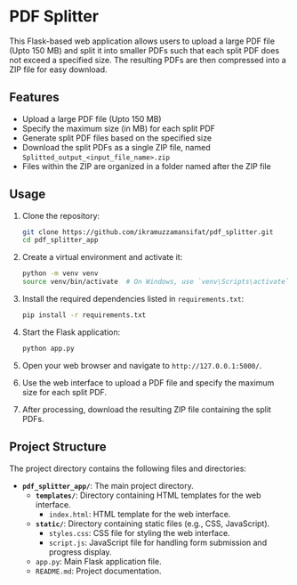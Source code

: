 # PDF Splitter

This Flask-based web application allows users to upload a large PDF file (Upto 150 MB) and split it into smaller PDFs such that each split PDF does not exceed a specified size. The resulting PDFs are then compressed into a ZIP file for easy download.

## Features

- Upload a large PDF file (Upto 150 MB)
- Specify the maximum size (in MB) for each split PDF
- Generate split PDF files based on the specified size
- Download the split PDFs as a single ZIP file, named `Splitted_output_<input_file_name>.zip`
- Files within the ZIP are organized in a folder named after the ZIP file

## Usage

1. Clone the repository:
    ```sh
    git clone https://github.com/ikramuzzamansifat/pdf_splitter.git
    cd pdf_splitter_app
    ```

2. Create a virtual environment and activate it:
    ```sh
    python -m venv venv
    source venv/bin/activate  # On Windows, use `venv\Scripts\activate`
    ```

3. Install the required dependencies listed in `requirements.txt`:
    ```sh
    pip install -r requirements.txt
    ```

4. Start the Flask application:
    ```sh
    python app.py
    ```

5. Open your web browser and navigate to `http://127.0.0.1:5000/`.

6. Use the web interface to upload a PDF file and specify the maximum size for each split PDF.

7. After processing, download the resulting ZIP file containing the split PDFs.
## Project Structure

The project directory contains the following files and directories:

- **`pdf_splitter_app/`**: The main project directory.
  - **`templates/`**: Directory containing HTML templates for the web interface.
    - `index.html`: HTML template for the web interface.
  - **`static/`**: Directory containing static files (e.g., CSS, JavaScript).
    - `styles.css`: CSS file for styling the web interface.
    - `script.js`: JavaScript file for handling form submission and progress display.
  - `app.py`: Main Flask application file.
  - `README.md`: Project documentation.

